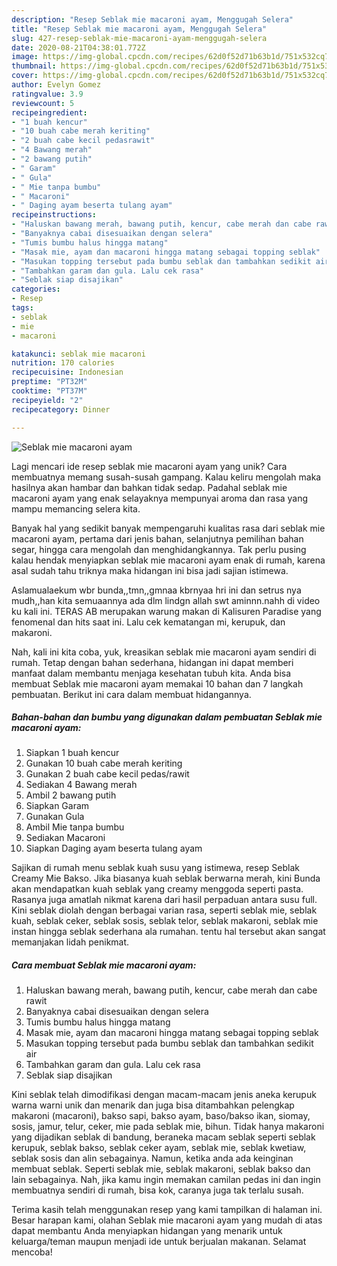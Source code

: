 ```yaml
---
description: "Resep Seblak mie macaroni ayam, Menggugah Selera"
title: "Resep Seblak mie macaroni ayam, Menggugah Selera"
slug: 427-resep-seblak-mie-macaroni-ayam-menggugah-selera
date: 2020-08-21T04:38:01.772Z
image: https://img-global.cpcdn.com/recipes/62d0f52d71b63b1d/751x532cq70/seblak-mie-macaroni-ayam-foto-resep-utama.jpg
thumbnail: https://img-global.cpcdn.com/recipes/62d0f52d71b63b1d/751x532cq70/seblak-mie-macaroni-ayam-foto-resep-utama.jpg
cover: https://img-global.cpcdn.com/recipes/62d0f52d71b63b1d/751x532cq70/seblak-mie-macaroni-ayam-foto-resep-utama.jpg
author: Evelyn Gomez
ratingvalue: 3.9
reviewcount: 5
recipeingredient:
- "1 buah kencur"
- "10 buah cabe merah keriting"
- "2 buah cabe kecil pedasrawit"
- "4 Bawang merah"
- "2 bawang putih"
- " Garam"
- " Gula"
- " Mie tanpa bumbu"
- " Macaroni"
- " Daging ayam beserta tulang ayam"
recipeinstructions:
- "Haluskan bawang merah, bawang putih, kencur, cabe merah dan cabe rawit"
- "Banyaknya cabai disesuaikan dengan selera"
- "Tumis bumbu halus hingga matang"
- "Masak mie, ayam dan macaroni hingga matang sebagai topping seblak"
- "Masukan topping tersebut pada bumbu seblak dan tambahkan sedikit air"
- "Tambahkan garam dan gula. Lalu cek rasa"
- "Seblak siap disajikan"
categories:
- Resep
tags:
- seblak
- mie
- macaroni

katakunci: seblak mie macaroni 
nutrition: 170 calories
recipecuisine: Indonesian
preptime: "PT32M"
cooktime: "PT37M"
recipeyield: "2"
recipecategory: Dinner

---
```



![Seblak mie macaroni ayam](https://img-global.cpcdn.com/recipes/62d0f52d71b63b1d/751x532cq70/seblak-mie-macaroni-ayam-foto-resep-utama.jpg)

Lagi mencari ide resep seblak mie macaroni ayam yang unik? Cara membuatnya memang susah-susah gampang. Kalau keliru mengolah maka hasilnya akan hambar dan bahkan tidak sedap. Padahal seblak mie macaroni ayam yang enak selayaknya mempunyai aroma dan rasa yang mampu memancing selera kita.

Banyak hal yang sedikit banyak mempengaruhi kualitas rasa dari seblak mie macaroni ayam, pertama dari jenis bahan, selanjutnya pemilihan bahan segar, hingga cara mengolah dan menghidangkannya. Tak perlu pusing kalau hendak menyiapkan seblak mie macaroni ayam enak di rumah, karena asal sudah tahu triknya maka hidangan ini bisa jadi sajian istimewa.

Aslamualaekum wbr bunda,,tmn,,gmnaa kbrnyaa hri ini dan setrus nya mudh,,han kita semuaannya ada dlm lindgn allah swt aminnn.nahh di video ku kali ini. TERAS AB merupakan warung makan di Kalisuren Paradise yang fenomenal dan hits saat ini. Lalu cek kematangan mi, kerupuk, dan makaroni.


Nah, kali ini kita coba, yuk, kreasikan seblak mie macaroni ayam sendiri di rumah. Tetap dengan bahan sederhana, hidangan ini dapat memberi manfaat dalam membantu menjaga kesehatan tubuh kita. Anda bisa membuat Seblak mie macaroni ayam memakai 10 bahan dan 7 langkah pembuatan. Berikut ini cara dalam membuat hidangannya.

<!--inarticleads1-->

##### Bahan-bahan dan bumbu yang digunakan dalam pembuatan Seblak mie macaroni ayam:

1. Siapkan 1 buah kencur
1. Gunakan 10 buah cabe merah keriting
1. Gunakan 2 buah cabe kecil pedas/rawit
1. Sediakan 4 Bawang merah
1. Ambil 2 bawang putih
1. Siapkan  Garam
1. Gunakan  Gula
1. Ambil  Mie tanpa bumbu
1. Sediakan  Macaroni
1. Siapkan  Daging ayam beserta tulang ayam


Sajikan di rumah menu seblak kuah susu yang istimewa, resep Seblak Creamy Mie Bakso. Jika biasanya kuah seblak berwarna merah, kini Bunda akan mendapatkan kuah seblak yang creamy menggoda seperti pasta. Rasanya juga amatlah nikmat karena dari hasil perpaduan antara susu full. Kini seblak diolah dengan berbagai varian rasa, seperti seblak mie, seblak kuah, seblak ceker, seblak sosis, seblak telor, seblak makaroni, seblak mie instan hingga seblak sederhana ala rumahan. tentu hal tersebut akan sangat memanjakan lidah penikmat. 

<!--inarticleads2-->

##### Cara membuat Seblak mie macaroni ayam:

1. Haluskan bawang merah, bawang putih, kencur, cabe merah dan cabe rawit
1. Banyaknya cabai disesuaikan dengan selera
1. Tumis bumbu halus hingga matang
1. Masak mie, ayam dan macaroni hingga matang sebagai topping seblak
1. Masukan topping tersebut pada bumbu seblak dan tambahkan sedikit air
1. Tambahkan garam dan gula. Lalu cek rasa
1. Seblak siap disajikan


Kini seblak telah dimodifikasi dengan macam-macam jenis aneka kerupuk warna warni unik dan menarik dan juga bisa ditambahkan pelengkap makaroni (macaroni), bakso sapi, bakso ayam, baso/bakso ikan, siomay, sosis, jamur, telur, ceker, mie pada seblak mie, bihun. Tidak hanya makaroni yang dijadikan seblak di bandung, beraneka macam seblak seperti seblak kerupuk, seblak bakso, seblak ceker ayam, seblak mie, seblak kwetiaw, seblak sosis dan alin sebagainya. Namun, ketika anda ada keinginan membuat seblak. Seperti seblak mie, seblak makaroni, seblak bakso dan lain sebagainya. Nah, jika kamu ingin memakan camilan pedas ini dan ingin membuatnya sendiri di rumah, bisa kok, caranya juga tak terlalu susah. 

Terima kasih telah menggunakan resep yang kami tampilkan di halaman ini. Besar harapan kami, olahan Seblak mie macaroni ayam yang mudah di atas dapat membantu Anda menyiapkan hidangan yang menarik untuk keluarga/teman maupun menjadi ide untuk berjualan makanan. Selamat mencoba!
